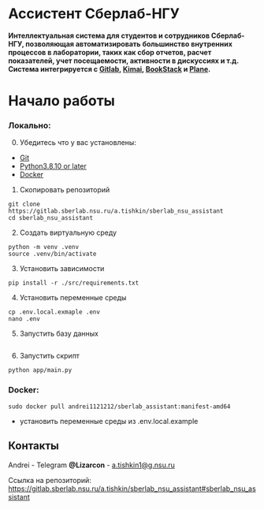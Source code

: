 # Ассистент Сберлаб-НГУ

**Интеллектуальная система для студентов и сотрудников Сберлаб-НГУ, позволяющая автоматизировать большинство внутренних процессов в лаборатории, таких как сбор отчетов, расчет показателей, учет посещаемости, активности в дискуссиях и т.д. Система интегрируется с [__Gitlab__](), [__Kimai__](), [__BookStack__]() и [__Plane__]().**

# Начало работы

### Локально:

0. Убедитесь что у вас установлены:
* [Git](https://git-scm.com/)
* [Python3.8.10 or later](https://www.python.org/)
* [Docker](https://www.docker.com/)
1. Скопировать репозиторий
```shell
git clone https://gitlab.sberlab.nsu.ru/a.tishkin/sberlab_nsu_assistant
cd sberlab_nsu_assistant
```
2. Создать виртуальную среду
```shell
python -m venv .venv
source .venv/bin/activate
```
3. Установить зависимости
```shell
pip install -r ./src/requirements.txt
```
4. Установить переменные среды
```shell
cp .env.local.exmaple .env
nano .env
```
5. Запустить базу данных
```shell
```
6. Запустить скрипт
```shell
python app/main.py
```

### Docker:
```shell
sudo docker pull andrei1121212/sberlab_assistant:manifest-amd64
```
* установить переменные среды из .env.local.example

## Контакты

Andrei - Telegram **@Lizarcon** - a.tishkin1@g.nsu.ru

Ссылка на репозиторий: https://gitlab.sberlab.nsu.ru/a.tishkin/sberlab_nsu_assistant#sberlab_nsu_assistant
